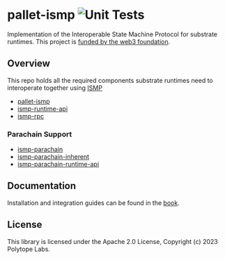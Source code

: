 # pallet-ismp ![Unit Tests](https://github.com/polytope-labs/substrate-ismp/actions/workflows/ci.yml/badge.svg)

Implementation of the Interoperable State Machine Protocol for substrate runtimes. This project is [funded by the web3 foundation](https://github.com/w3f/Grants-Program/blob/master/applications/ismp.md).

## Overview

This repo holds all the required components substrate runtimes need to interoperate together using [ISMP](https://github.com/polytope-labs/ismp)  

* [pallet-ismp](./)  
* [ismp-runtime-api](./pallet-ismp/runtime-api)  
* [ismp-rpc](./pallet-ismp/rpc)

### Parachain Support

* [ismp-parachain](./parachain)
* [ismp-parachain-inherent](./parachain/inherent)
* [ismp-parachain-runtime-api](./parachain/runtime-api)

## Documentation

Installation and integration guides can be found in the [book](https://substrate-ismp.polytope.technology).

## License

This library is licensed under the Apache 2.0 License, Copyright (c) 2023 Polytope Labs.
